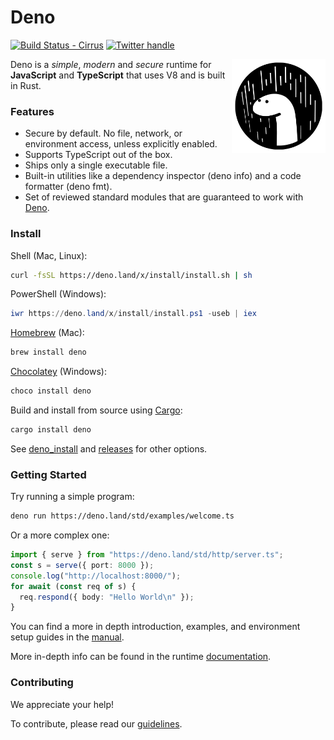 # Deno

[![Build Status - Cirrus][]][Build status] [![Twitter handle][]][Twitter badge]

<img align="right" src=docs/images/deno3.png height="150px">

Deno is a _simple_, _modern_ and _secure_ runtime for **JavaScript** and
**TypeScript** that uses V8 and is built in Rust.

### Features

- Secure by default. No file, network, or environment access, unless explicitly
  enabled.
- Supports TypeScript out of the box.
- Ships only a single executable file.
- Built-in utilities like a dependency inspector (deno info) and a code
  formatter (deno fmt).
- Set of reviewed standard modules that are guaranteed to work with
  [Deno](https://deno.land/std/).

### Install

Shell (Mac, Linux):

```sh
curl -fsSL https://deno.land/x/install/install.sh | sh
```

PowerShell (Windows):

```powershell
iwr https://deno.land/x/install/install.ps1 -useb | iex
```

[Homebrew](https://formulae.brew.sh/formula/deno) (Mac):

```sh
brew install deno
```

[Chocolatey](https://chocolatey.org/packages/deno) (Windows):

```powershell
choco install deno
```

Build and install from source using [Cargo](https://crates.io/crates/deno):

```sh
cargo install deno
```

See
[deno_install](https://github.com/denoland/deno_install/blob/master/README.md)
and [releases](https://github.com/denoland/deno/releases) for other options.

### Getting Started

Try running a simple program:

```sh
deno run https://deno.land/std/examples/welcome.ts
```

Or a more complex one:

```ts
import { serve } from "https://deno.land/std/http/server.ts";
const s = serve({ port: 8000 });
console.log("http://localhost:8000/");
for await (const req of s) {
  req.respond({ body: "Hello World\n" });
}
```

You can find a more in depth introduction, examples, and environment setup
guides in the [manual](https://deno.land/manual).

More in-depth info can be found in the runtime
[documentation](https://doc.deno.land).

### Contributing

We appreciate your help!

To contribute, please read our
[guidelines](https://github.com/denoland/deno/blob/main/docs/contributing/style_guide.md).

[Build Status - Cirrus]: https://github.com/denoland/deno/workflows/ci/badge.svg?branch=main&event=push
[Build status]: https://github.com/denoland/deno/actions
[Twitter badge]: https://twitter.com/intent/follow?screen_name=deno_land
[Twitter handle]: https://img.shields.io/twitter/follow/deno_land.svg?style=social&label=Follow

